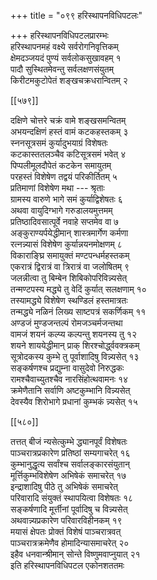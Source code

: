 +++
title = "०९९ हरिस्थापनविधिपटलः"

+++
हरिस्थापनविधिपटलप्रारम्भः  
हरिस्थापनमहं वक्ष्ये सर्वरोगनिवृत्तिकम्  
क्षेमदञ्जयदं पुण्यं सर्वलोकसुखावहम् १  
पादौ सुस्थितमेवन्तु सर्वलक्षणसंयुतम्  
किरीटमकुटोपेतं शङ्खचक्रधरान्वितम् २  

[[५७९]]  

दक्षिणे चोत्तरे चक्रं वामे शङ्खसमन्वितम्  
अभयन्दक्षिणं हस्तं वामं कटकहस्तकम् ३  
स्ननसूत्रसमं कुर्यादुभयाग्रं विशेषतः  
कटकास्ततलञ्चैव कटिसूत्रसमं भवेत् ४  
पिप्पलीमूलदौपेतं कटकेन समायुतम्  
परहस्तं विशेषेण तद्वयं परिकीर्तितम् ५  
प्रतिमाणां विशेषेण मथा --- श्रृताः  
ग्रामस्य वारुणे भागे समं कुर्याद्विशेषतः ६  
अथवा वायुदिग्भागे गरुडालयमुत्तमम्  
प्रतिष्ठादिवसात्पूर्वे नवाहे सप्तमेव वा ७  
अङ्कुराण्यर्पयेद्धीमान् शास्त्रमार्गेण कर्मणा  
रत्नन्न्यासं विशेषेण कुर्यान्नयनमोक्षणम् ८  
विकाराङ्घ्रि समायुक्तं मण्टपन्धर्महस्तकम्  
एकरात्रं द्विरात्रं वा त्रिरात्रं वा जलोषितम् ९  
जलन्नीत्वा तु बिम्बेन शिबिकोपरिविन्न्यसेत्  
तन्मण्टपस्य मद्ध्ये तु वेदिं कुर्यात् सलक्षणाम् १०  
तस्यामद्ध्ये विशेषेण स्थण्डिलं हस्तमात्रतः  
तन्मद्ध्ये नळिनं लिख्य साष्टपत्रं सकर्णिकम् ११  
अण्डजं मुण्डजन्तल्पं रोमजञ्चर्मजन्तथा  
वामजं शयनं कल्प्य कल्पन्तु शयनस्य तु १२  
शयने शाययेद्धीमान् प्राक् शिरश्चोर्द्ध्ववक्त्रकम्  
सूत्रोदकस्य कुम्भे तु पूर्वाशादिषु विन्न्यसेत् १३  
सङ्कर्षणश्च प्रद्युम्ना वासुदेवो निरुद्धकः  
रामश्चैवाच्युतश्चैव नारसिंहोत्थवामनः १४  
क्रमेणैतानि सर्वाणि अष्टकुम्भानि विन्न्यसेत्  
देवस्यैव शिरोभागे प्रधानां कुम्भकं न्न्यसेत् १५  

[[५८०]]  

तत्तत् बीजं न्यसेत्कुम्भे द्ध्यानपूर्वं विशेषतः  
पाञ्चरात्रप्रकारेण प्रतिष्ठां सम्यगाचरेत् १६  
कुम्भानुद्धृत्य सर्वांश्च सर्वालङ्कारसंयुतान्  
मूर्त्तिकुम्भविशेषेण अभिषेकं समाचरेत् १७  
इन्द्राशादिषु पीठे तु अभिषेकं समाचरेत्  
परिवारादि संयुक्तं स्थापयित्वा विशेषतः १८  
सङ्कर्षणादि मूर्त्तीनां पूर्वादिषु च विन्न्यसेत्  
अथवान्न्यप्रकारेण परिवारविहीनकम् १९  
मयासं क्षेपतः प्रोक्तं विशेषं पाञ्चरात्रवत्  
पाञ्चरात्रक्रमेणैव होमादिन्यासमाचरेत् २०  
इहैव धनवान्श्रीमान् सोन्ते विष्णुमवाप्नुयात् २१  
इति हरिस्थापनविधिपटल एकोनशततमः  
